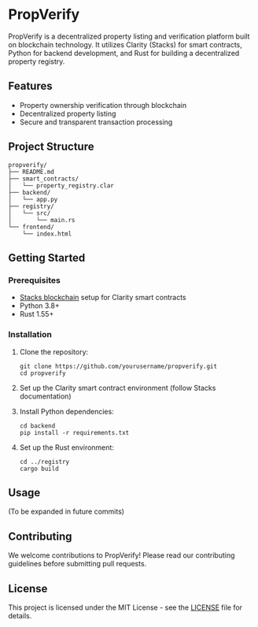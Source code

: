 # PropVerify

PropVerify is a decentralized property listing and verification platform built on blockchain technology. It utilizes Clarity (Stacks) for smart contracts, Python for backend development, and Rust for building a decentralized property registry.

## Features

- Property ownership verification through blockchain
- Decentralized property listing
- Secure and transparent transaction processing

## Project Structure

```
propverify/
├── README.md
├── smart_contracts/
│   └── property_registry.clar
├── backend/
│   └── app.py
├── registry/
│   └── src/
│       └── main.rs
└── frontend/
    └── index.html
```

## Getting Started

### Prerequisites

- [Stacks blockchain](https://www.stacks.co/) setup for Clarity smart contracts
- Python 3.8+
- Rust 1.55+

### Installation

1. Clone the repository:
   ```
   git clone https://github.com/yourusername/propverify.git
   cd propverify
   ```

2. Set up the Clarity smart contract environment (follow Stacks documentation)

3. Install Python dependencies:
   ```
   cd backend
   pip install -r requirements.txt
   ```

4. Set up the Rust environment:
   ```
   cd ../registry
   cargo build
   ```

## Usage

(To be expanded in future commits)

## Contributing

We welcome contributions to PropVerify! Please read our contributing guidelines before submitting pull requests.

## License

This project is licensed under the MIT License - see the [LICENSE](LICENSE) file for details.